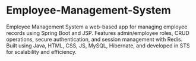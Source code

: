 # Employee-Management-System
Employee Management System  a web-based app for managing employee records using Spring Boot and JSP. Features admin/employee roles, CRUD operations, secure authentication, and session management with Redis. Built using Java, HTML, CSS, JS, MySQL, Hibernate, and developed in STS for scalability and efficiency.
